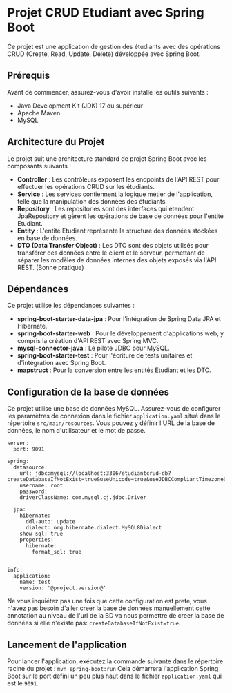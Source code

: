 # Projet CRUD Etudiant avec Spring Boot

Ce projet est une application de gestion des étudiants avec des opérations CRUD (Create, Read, Update, Delete) développée avec Spring Boot.

## Prérequis

Avant de commencer, assurez-vous d'avoir installé les outils suivants :

- Java Development Kit (JDK) 17 ou supérieur
- Apache Maven
- MySQL

## Architecture du Projet

Le projet suit une architecture standard de projet Spring Boot avec les composants suivants :

- **Controller** : Les contrôleurs exposent les endpoints de l'API REST pour effectuer les opérations CRUD sur les étudiants.
- **Service** : Les services contiennent la logique métier de l'application, telle que la manipulation des données des étudiants.
- **Repository** : Les repositories sont des interfaces qui étendent JpaRepository et gèrent les opérations de base de données pour l'entité Etudiant.
- **Entity** : L'entité Etudiant représente la structure des données stockées en base de données.
- **DTO (Data Transfer Object)** : Les DTO sont des objets utilisés pour transférer des données entre le client et le serveur, permettant de séparer les modèles de données internes des objets exposés via l'API REST. (Bonne pratique)

## Dépendances

Ce projet utilise les dépendances suivantes :

- **spring-boot-starter-data-jpa** : Pour l'intégration de Spring Data JPA et Hibernate.
- **spring-boot-starter-web** : Pour le développement d'applications web, y compris la création d'API REST avec Spring MVC.
- **mysql-connector-java** : Le pilote JDBC pour MySQL.
- **spring-boot-starter-test** : Pour l'écriture de tests unitaires et d'intégration avec Spring Boot.
- **mapstruct** : Pour la conversion entre les entités Etudiant et les DTO.

## Configuration de la base de données

Ce projet utilise une base de données MySQL. Assurez-vous de configurer les paramètres de connexion dans le fichier `application.yaml` situé dans le répertoire `src/main/resources`. Vous pouvez y définir l'URL de la base de données, le nom d'utilisateur et le mot de passe.

```
server:
  port: 9091

spring:
  datasource:
    url: jdbc:mysql://localhost:3306/etudiantcrud-db?createDatabaseIfNotExist=true&useUnicode=true&useJDBCCompliantTimezoneShift=true&useLegacyDatetimeCode=false&serverTimezone=UTC
    username: root
    password:
    driverClassName: com.mysql.cj.jdbc.Driver

  jpa:
    hibernate:
      ddl-auto: update
      dialect: org.hibernate.dialect.MySQL8Dialect
    show-sql: true
    properties:
      hibernate:
        format_sql: true


info:
  application:
    name: test
    version: '@project.version@'
```
Ne vous inquiétez pas une fois que cette configuration est prete, vous n'avez pas besoin d'aller creer la base de données manuellement cette annotation au niveau de l'url de la BD 
va nous permettre de creer la base de données si elle n'existe pas: `createDatabaseIfNotExist=true`.

## Lancement de l'application

Pour lancer l'application, exécutez la commande suivante dans le répertoire racine du projet :
`mvn spring-boot:run`
Cela démarrera l'application Spring Boot sur le port défini un peu plus haut dans le fichier `application.yaml` qui est le `9091`.

